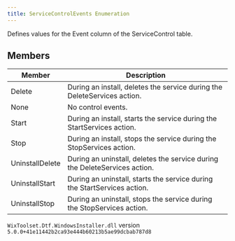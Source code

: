 ```yaml
---
title: ServiceControlEvents Enumeration
---
```

Defines values for the Event column of the ServiceControl table.
## Members
| Member | Description |
| ------ | ----------- |
| Delete | During an install, deletes the service during the DeleteServices action. |
| None | No control events. |
| Start | During an install, starts the service during the StartServices action. |
| Stop | During an install, stops the service during the StopServices action. |
| UninstallDelete | During an uninstall, deletes the service during the DeleteServices action. |
| UninstallStart | During an uninstall, starts the service during the StartServices action. |
| UninstallStop | During an uninstall, stops the service during the StopServices action. |
`WixToolset.Dtf.WindowsInstaller.dll` version `5.0.0+41e11442b2ca93e444b60213b5ae99dcbab787d8`

